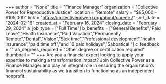 +++
author = "None"
title = "Finance Manager"
organization = "Collective Power for Reproductive Justice"
location = "Remote"
salary = "$95,000 – $105,000"
link = "https://collectivepowerrj.org/about/careers/"
sort_date = "2024-02-16"
created_at = "February 16, 2024"
closing_date = "February 29, 2024"
a_job_type = ["Full Time"]
b_benefits = ["General Benefits","Paid Leave","Health Insurance","Paid Vacation","Permanently Remote","Dental","Vision","Sick time","Professional development","health insurance","paid time off","and 10 paid holidays","Sabbatical "]
c_feedback = ""
aa_degrees_required = "Other degree or certification required"
thumbnail = ""
+++
Are you a financial expert looking to apply your expertise to making a transformation impact? Join Collective Power as a Finance Manager and play an integral role in ensuring the organization’s financial sustainability as we transition to functioning as an independent nonprofit.